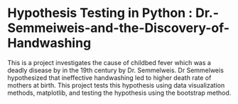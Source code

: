 # Hypothesis Testing in Python : Dr.-Semmeiweis-and-the-Discovery-of-Handwashing
This is a project investigates the cause of childbed fever which was a deadly disease by in the 19th century by Dr. Semmelweis. Dr Semmelweis hypothesized that ineffective handwashing led to higher death rate of mothers at birth. This project tests this hypothesis using data visualization methods, matplotlib, and testing the hypothesis using the bootstrap method.
